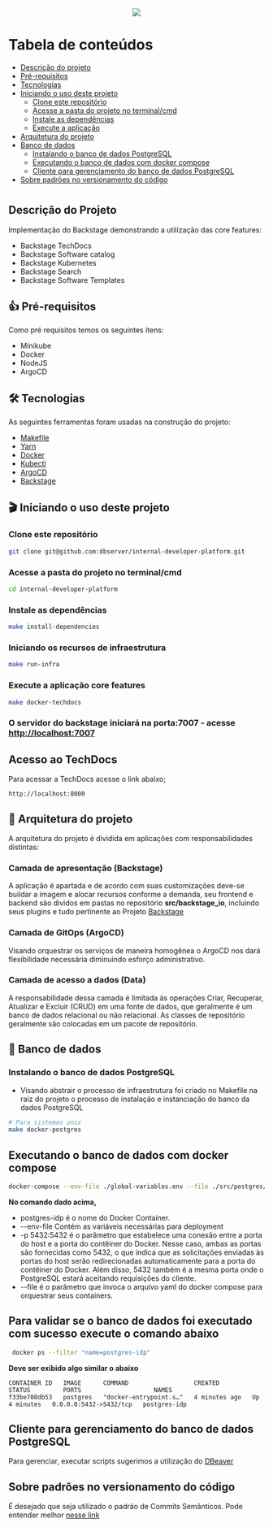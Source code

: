 <p align="center">
    <img src="https://github.com/dbserver/internal-developer-platform/assets/7014252/8a3cba58-56e4-4d0f-aba2-bb023ab1650d)">
</p>


Tabela de conteúdos
=================
<!--ts-->
* [Descrição do projeto](#descrição-do-projeto)
* [Pré-requisitos](#-pré-requisitos)
* [Tecnologias](#-tecnologias)
* [Iniciando o uso deste projeto](#-iniciando-o-uso-deste-projeto)
    * [Clone este repositório](#clone-este-repositório)
    * [Acesse a pasta do projeto no terminal/cmd](#acesse-a-pasta-do-projeto-no-terminalcmd)
    * [Instale as dependências](#instale-as-dependências)
    * [Execute a aplicação](#execute-a-aplicação)
* [Arquitetura do projeto](#-arquitetura-do-projeto)
* [Banco de dados](#-banco-de-dados)
  * [Instalando o banco de dados PostgreSQL](#instalando-o-banco-de-dados-PostgreSQL)
  * [Executando o banco de dados com docker compose](#executando-o-banco-de-dados-com-docker)
  * [Cliente para gerenciamento do banco de dados PostgreSQL](#cliente-para-gerenciamento-do-banco-de-dados-PostgreSQL)
* [Sobre padrões no versionamento do código](#sobre-padrões-no-versionamento-do-código)
<!--te-->

#

## Descrição do Projeto

Implementação do Backstage demonstrando a utilização das core features:
- Backstage TechDocs
- Backstage Software catalog
- Backstage Kubernetes
- Backstage Search
- Backstage Software Templates

## 👍 Pré-requisitos

Como pré requisitos temos os seguintes itens:
- Minikube
- Docker
- NodeJS
- ArgoCD

## 🛠 Tecnologias

As seguintes ferramentas foram usadas na construção do projeto:

- [Makefile](https://www.gnu.org/software/make/manual/make.html)
- [Yarn](https://yarnpkg.com/)
- [Docker](https://docs.docker.com/)
- [Kubectl](https://kubernetes.io/docs/tasks/tools/install-kubectl-linux/#install-kubectl-binary-with-curl-on-linux)
- [ArgoCD](https://argoproj.github.io/cd/)
- [Backstage](backstage.io)

## 🎬 Iniciando o uso deste projeto

### Clone este repositório
```bash
git clone git@github.com:dbserver/internal-developer-platform.git
```

### Acesse a pasta do projeto no terminal/cmd
```bash
cd internal-developer-platform
```

### Instale as dependências
```bash
make install-dependencies
```

### Iniciando os recursos de infraestrutura
```bash
make run-infra
```

### Execute a aplicação core features
```bash
make docker-techdocs
```

### O servidor do backstage iniciará na porta:7007 - acesse <http://localhost:7007>

## Acesso ao TechDocs

Para acessar a TechDocs acesse o link abaixo;
```
http://localhost:8000
```


## 📁 Arquitetura do projeto

A arquitetura do projeto é dividida em aplicações com responsabilidades distintas:

### Camada de apresentação (Backstage)
A aplicação é apartada e de acordo com suas customizações deve-se buildar a imagem e alocar recursos conforme a demanda, seu frontend e backend são dividos em pastas no repositório __src/backstage_io__, incluindo seus plugins e tudo pertinente ao Projeto [Backstage](backstage.io)

### Camada de GitOps (ArgoCD)
Visando orquestrar os serviços de maneira homogênea o ArgoCD nos dará flexibilidade necessária diminuindo esforço administrativo.

### Camada de acesso a dados (Data)
A responsabilidade dessa camada é limitada às operações Criar, Recuperar, Atualizar e Excluir (CRUD) em uma fonte de dados, que geralmente é um banco de dados relacional ou não relacional. As classes de repositório geralmente são colocadas em um pacote de repositório.


## 🏬 Banco de dados

### Instalando o banco de dados PostgreSQL

- Visando abstrair o processo de infraestrutura foi criado no Makefile na raiz do projeto o processo de instalação e instanciação do banco da dados PostgreSQL
 
```bash
# Para sistemas unix
make docker-postgres
```
## Executando o banco de dados com docker compose
```bash
docker-compose --env-file ./global-variables.env --file ./src/postgres/docker-compose.yml up -d --build -V
```
**No comando dado acima,**

- postgres-idp é o nome do Docker Container.
 - --env-file Contém as variáveis necessárias para deployment
 - -p 5432:5432 é o parâmetro que estabelece uma conexão entre a porta do host e a porta do contêiner do Docker. Nesse caso, ambas as portas são fornecidas como 5432, o que indica que as solicitações enviadas às portas do host serão redirecionadas automaticamente para a porta do contêiner do Docker. Além disso, 5432 também é a mesma porta onde o PostgreSQL estará aceitando requisições do cliente.
-  --file é o parâmetro que invoca o arquivo yaml do docker compose para orquestrar seus containers.

**Para validar se o banco de dados foi executado com sucesso execute o comando abaixo**
- 
```bash
 docker ps --filter "name=postgres-idp"
```
**Deve ser exibido algo similar o abaixo**
```
CONTAINER ID   IMAGE      COMMAND                  CREATED         STATUS         PORTS                    NAMES
f33be708db53   postgres   "docker-entrypoint.s…"   4 minutes ago   Up 4 minutes   0.0.0.0:5432->5432/tcp   postgres-idp
```

## Cliente para gerenciamento do banco de dados PostgreSQL
Para gerenciar, executar scripts sugerimos a utilização do [DBeaver](https://dbeaver.io/download/)

## Sobre padrões no versionamento do código

É desejado que seja utilizado o padrão de Commits Semânticos. Pode entender melhor [nesse link](https://github.com/iuricode/padroes-de-commits)
